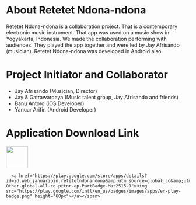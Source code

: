 # About Retetet Ndona-ndona
Retetet Ndona-ndona is a collaboration project. That is a contemporary electronic music instrument. That app was used on a music show in Yogyakarta, Indonesia. We made the collaboration performing with audiences. They played the app together and were led by Jay Afrisando (musician). Retetet Ndona-ndona was developed in Android also.

# Project Initiator and Collaborator
- Jay Afrisando (Musician, Director)
- Jay & Gatrawardaya (Music talent group, Jay Afrisando and friends)
- Banu Antoro (iOS Developer)
- Yanuar Arifin (Android Developer)

# Application Download Link
<span><a href="https://geo.itunes.apple.com/id/app/retetet-ndona-ndona/id1077395859?mt=8"><img src="http://linkmaker.itunes.apple.com/images/badges/en-us/badge_appstore-lrg.svg" height="60px" ></a>

      <a href="https://play.google.com/store/apps/details?id=id.web.januaripin.retetetndonandona&amp;utm_source=global_co&amp;utm_medium=prtnr&amp;utm_content=Mar2515&amp;utm_campaign=PartBadge&amp;pcampaignid=MKT-Other-global-all-co-prtnr-ap-PartBadge-Mar2515-1"><img src="https://play.google.com/intl/en_us/badges/images/apps/en-play-badge.png" height="60px"></a></span>
